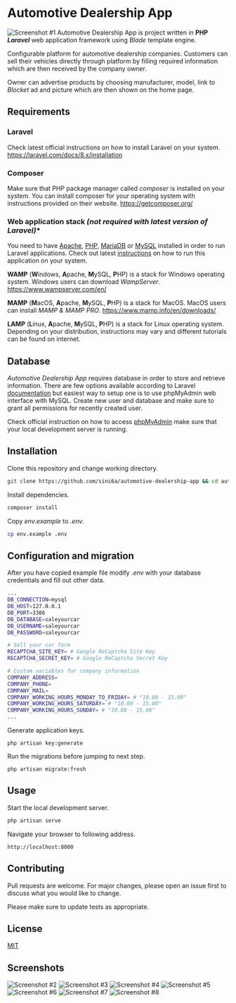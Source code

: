 # Automotive Dealership App
![Screenshot #1](/screenshots/1.png?raw=true "Screenshot #1")
Automotive Dealership App is project written in **PHP** ***Laravel*** web application framework using *Blade* template engine.

Configurable platform for automotive dealership companies. Customers can sell their vehicles directly through platform by filling required information which are then received by the company owner.

Owner can advertise products by choosing manufacturer, model, link to *Blocket* ad and picture which are then shown on the home page. 

## Requirements

### Laravel
Check latest official instructions on how to install Laravel on your system.
https://laravel.com/docs/8.x/installation

### Composer
Make sure that PHP package manager called *composer* is installed on your system. You can install composer for your operating system with instructions provided on their website.
https://getcomposer.org/

### Web application stack *(not required with latest version of Laravel)**
You need to have [Apache](https://httpd.apache.org/), [PHP](https://www.php.net/), [MariaDB](https://mariadb.org/) or [MySQL](https://www.mysql.com/) installed in order to run Laravel applications. Check out latest [instructions](https://laravel.com/docs/7.x) on how to run this application on your system.

**WAMP** (**W**indows, **A**pache, **M**ySQL, **P**HP) is a stack for Windows operating system. Windows users can download *WampServer*.
https://www.wampserver.com/en/

**MAMP** (**M**acOS, **A**pache, **M**ySQL, **P**HP) is a stack for MacOS. MacOS users can install *MAMP & MAMP PRO*.
https://www.mamp.info/en/downloads/

**LAMP** (**L**inux, **A**pache, **M**ySQL, **P**HP) is a stack for Linux operating system. Depending on your distribution, instructions may vary and different tutorials can be found on internet. 

## Database
*Automotive Dealership App* requires database in order to store and retrieve information. There are few options available according to Laravel [documentation](https://laravel.com/docs/8.x/database) but easiest way to setup one is to use phpMyAdmin web interface with MySQL. Create new user and database and make sure to grant all permissions for recently created user. 

Check official instruction on how to access [phpMyAdmin](https://docs.phpmyadmin.net/en/latest/) make sure that your local development server is running.

## Installation



Clone this repository and change working directory.
```bash
git clone https://github.com/sini6a/automotive-dealership-app && cd automotive-dealership-app
```

Install dependencies.
```bash
composer install
```

Copy *env.example* to *.env*.
```bash
cp env.example .env
```


## Configuration and migration

After you have copied example file modify *.env* with your database credentials and fill out other data.
```bash
...
DB_CONNECTION=mysql
DB_HOST=127.0.0.1
DB_PORT=3306
DB_DATABASE=saleyourcar
DB_USERNAME=saleyourcar
DB_PASSWORD=saleyourcar

# Sell your car form
RECAPTCHA_SITE_KEY= # Google ReCaptcha Site Key
RECAPTCHA_SECRET_KEY= # Google ReCaptcha Secret Key

# Custom variables for company information
COMPANY_ADDRESS=
COMPANY_PHONE=
COMPANY_MAIL=
COMPANY_WORKING_HOURS_MONDAY_TO_FRIDAY= # "10.00 - 15.00"
COMPANY_WORKING_HOURS_SATURDAY= # "10.00 - 15.00"
COMPANY_WORKING_HOURS_SUNDAY= # "10.00 - 15.00"
...
```

Generate application keys.
```
php artisan key:generate
```

Run the migrations before jumping to next step.
```
php artisan migrate:fresh
```

## Usage

Start the local development server.
```bash
php artisan serve
```

Navigate your browser to following address.
```url
http://localhost:8000
```


## Contributing
Pull requests are welcome. For major changes, please open an issue first to discuss what you would like to change.

Please make sure to update tests as appropriate.

## License
[MIT](https://choosealicense.com/licenses/mit/)

## Screenshots

![Screenshot #2](/screenshots/2.png?raw=true "Screenshot #2")
![Screenshot #3](/screenshots/3.png?raw=true "Screenshot #3")
![Screenshot #4](/screenshots/4.png?raw=true "Screenshot #4")
![Screenshot #5](/screenshots/5.png?raw=true "Screenshot #5")
![Screenshot #6](/screenshots/6.png?raw=true "Screenshot #6")
![Screenshot #7](/screenshots/7.png?raw=true "Screenshot #7")
![Screenshot #8](/screenshots/8.png?raw=true "Screenshot #8")

